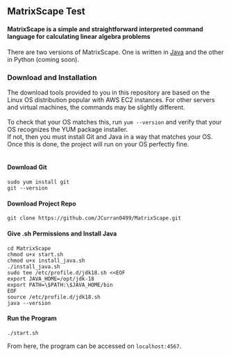 ## MatrixScape Test
#### MatrixScape is a simple and straightforward interpreted command language for calculating linear algebra problems

There are two versions of MatrixScape. One is written in [Java](https://github.com/JCurran0499/MatrixScape/tree/master/Java/MatrixScape) and the other in Python (coming soon).

### Download and Installation

The download tools provided to you in this repository are based on the Linux OS distribution popular with AWS EC2 instances. For other servers and virtual machines, the commands may be slightly different. <br/> <br/>
To check that your OS matches this, run `yum --version` and verify that your OS recognizes the YUM package installer. <br/>
If not, then you must install Git and Java in a way that matches your OS. Once this is done, the project will run on your OS perfectly fine. 
<br/>
<br/>
#### Download Git
```
sudo yum install git
git --version
```

#### Download Project Repo
```
git clone https://github.com/JCurran0499/MatrixScape.git
```

#### Give .sh Permissions and Install Java
```
cd MatrixScape
chmod u+x start.sh
chmod u+x install_java.sh
./install_java.sh
sudo tee /etc/profile.d/jdk18.sh <<EOF
export JAVA_HOME=/opt/jdk-18
export PATH=\$PATH:\$JAVA_HOME/bin
EOF
source /etc/profile.d/jdk18.sh
java --version
```

#### Run the Program
```
./start.sh
```

From here, the program can be accessed on `localhost:4567`.
